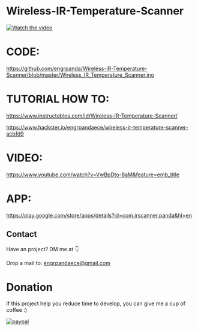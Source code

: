# Wireless-IR-Temperature-Scanner

[![Watch the video](https://img.youtube.com/vi/VwBpDto-8aM/0.jpg)](https://www.youtube.com/watch?v=VwBpDto-8aM)
# CODE: 

https://github.com/engrpanda/Wireless-IR-Temperature-Scanner/blob/master/Wireless_IR_Temperature_Scanner.ino

# TUTORIAL HOW TO: 

https://www.instructables.com/id/Wireless-IR-Temperature-Scanner/

https://www.hackster.io/engrpandaece/wireless-ir-temperature-scanner-acbfd9

# VIDEO:
https://www.youtube.com/watch?v=VwBpDto-8aM&feature=emb_title


# APP:

https://play.google.com/store/apps/details?id=com.irscanner.panda&hl=en




## Contact
Have an project? DM me at 👇

Drop a mail to: engrpandaece@gmail.com

# Donation
If this project help you reduce time to develop, you can give me a cup of coffee :) 

[![paypal](https://www.paypalobjects.com/en_US/i/btn/btn_donateCC_LG.gif)](https://www.paypal.com/paypalme/engrpandaece)
